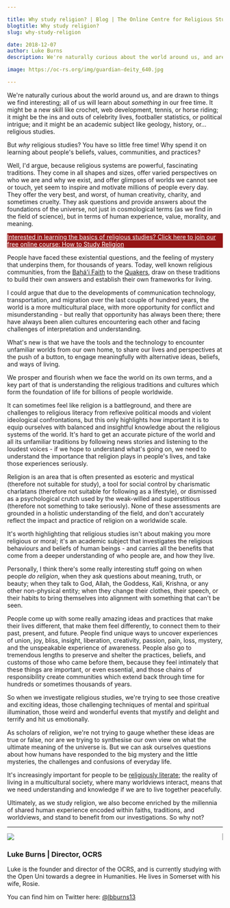 ```yaml
---

title: Why study religion? | Blog | The Online Centre for Religious Studies
blogtitle: Why study religion?
slug: why-study-religion

date: 2018-12-07
author: Luke Burns
description: We're naturally curious about the world around us, and are drawn to things we find interesting; all of us will learn about something in our free time. It might be a new skill like crochet, web development, tennis, or horse riding; it might be the ins and outs of celebrity lives, footballer statistics, or political intrigue; and it might be an academic subject like geology, history, or... religious studies.

image: https://oc-rs.org/img/guardian-deity_640.jpg

---
```


We're naturally curious about the world around us, and are drawn to things we find interesting; all of us will learn about *something* in our free time. It might be a new skill like crochet, web development, tennis, or horse riding; it might be the ins and outs of celebrity lives, footballer statistics, or political intrigue; and it might be an academic subject like geology, history, or... religious studies.

But *why* religious studies? You have so little free time! Why spend it on learning about people's beliefs, values, communities, and practices?

Well, I'd argue, because religious systems are powerful, fascinating traditions. They come in all shapes and sizes, offer varied perspectives on who we are and why we exist, and offer glimpses of worlds we cannot see or touch, yet seem to inspire and motivate millions of people every day. They offer the very best, and worst, of human creativity, charity, and sometimes cruelty. They ask questions and provide answers about the foundations of the universe, not just in cosmological terms (as we find in the field of science), but in terms of human experience, value, morality, and meaning.

<a target="_BLANK" style="color: white" href="https://courses.oc-rs.org/courses/how-to-study-religion"><div class="container mb-3 p-3" style="background-color: #951515">
Interested in learning the basics of religious studies? Click here to join our free online course: How to Study Religion </div></a>

People have faced these existential questions, and the feeling of mystery that underpins them, for thousands of years. Today, well known religious communities, from the <a target="_BLANK" href="https://en.wikipedia.org/wiki/Bah%C3%A1'%C3%AD_Faith">Bah&#225;'i Faith</a> to the <a target="_BLANK" href="https://en.wikipedia.org/wiki/Quakers">Quakers</a>, draw on these traditions to build their own answers and establish their own frameworks for living.

I could argue that due to the developments of communication technology, transportation, and migration over the last couple of hundred years, the world is a more multicultural place, with more opportunity for conflict and misunderstanding - but really that opportunity has always been there; there have always been alien cultures encountering each other and facing challenges of interpretation and understanding.

What's new is that we have the tools and the technology to encounter unfamiliar worlds from our own home, to share our lives and perspectives at the push of a button, to engage meaningfully with alternative ideas, beliefs, and ways of living.

We prosper and flourish when we face the world on its own terms, and a key part of that is understanding the religious traditions and cultures which form the foundation of life for billions of people worldwide.

It can sometimes feel like religion is a battleground, and there are challenges to religious literacy from reflexive political moods and violent ideological confrontations, but this only highlights how important it is to equip ourselves with balanced and insightful knowledge about the religious systems of the world. It's hard to get an accurate picture of the world and all its unfamiliar traditions by following news stories and listening to the loudest voices - if we hope to understand what's going on, we need to understand the importance that religion plays in people's lives, and take those experiences seriously.

Religion is an area that is often presented as esoteric and mystical (therefore not suitable for study), a tool for social control by charismatic charlatans (therefore not suitable for following as a lifestyle), or dismissed as a psychological crutch used by the weak-willed and superstitious (therefore not something to take seriously). None of these assessments are grounded in a holistic understanding of the field, and don't accurately reflect the impact and practice of religion on a worldwide scale.

It's worth highlighting that religious studies isn't about making you more religious or moral; it's an academic subject that investigates the religious behaviours and beliefs of human beings - and carries all the benefits that come from a deeper understanding of who people are, and how they live.

Personally, I think there's some really interesting stuff going on when people *do religion*, when they ask questions about meaning, truth, or beauty; when they talk to God, Allah, the Goddess, Kali, Krishna, or any other non-physical entity; when they change their clothes, their speech, or their habits to bring themselves into alignment with something that can't be seen.

People come up with some really amazing ideas and practices that make their lives different, that make them feel differently, to connect them to their past, present, and future. People find unique ways to uncover experiences of union, joy, bliss, insight, liberation, creativity, passion, pain, loss, mystery, and the unspeakable experience of awareness. People also go to tremendous lengths to preserve and shelter the practices, beliefs, and customs of those who came before them, because they feel intimately that these things are important, or even essential, and those chains of responsibility create communities which extend back through time for hundreds or sometimes thousands of years.

So when we investigate religious studies, we're trying to see those creative and exciting ideas, those challenging techniques of mental and spiritual illumination, those weird and wonderful events that mystify and delight and terrify and hit us emotionally.

As scholars of religion, we're not trying to gauge whether these ideas are true or false, nor are we trying to synthesise our own view on what the ultimate meaning of the universe is. But we can ask ourselves questions about how humans have responded to the big mystery and the little mysteries, the challenges and confusions of everyday life.

It's increasingly important for people to be [religiously literate](https://oc-rs.org/2017/11/08/the-importance-of-religious-literacy/); the reality of living in a multicultural society, where many worldviews interact, means that we need understanding and knowledge if we are to live together peacefully.

Ultimately, as we study religion, we also become enriched by the millennia of shared human experience encoded within faiths, traditions, and worldviews, and stand to benefit from our investigations. So why not?

<hr>

<div class="card m-3 p-3">
<div class="row">
    <div class="col-sm-4" style="border-right: 1px solid grey">
        <img src="/img/luke-profile.jpg" class="rounded-circle" style="max-width: 100%">
    </div>
    <div class="col-sm-8">
        <h3>Luke Burns | <span class="muted small">Director, OCRS</span></h3>
        <p>Luke is the founder and director of the OCRS, and is currently studying with the Open Uni towards a degree in Humanities. He lives in Somerset with his wife, Rosie.</p>
        <p>You can find him on Twitter here: <a target="_BLANK" href="https://twitter.com/lbburns13">@lbburns13</a></p>
    </div>
</div>
</div>